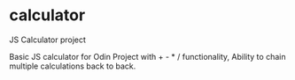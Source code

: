 # calculator
JS Calculator project

Basic JS calculator for Odin Project with + - * / functionality, Ability to chain multiple calculations back to back. 
